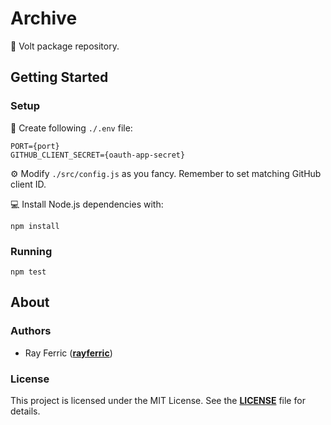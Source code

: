 # Archive

📁 Volt package repository.

## Getting Started

### Setup

📝 Create following `./.env` file:

```
PORT={port}
GITHUB_CLIENT_SECRET={oauth-app-secret}
```

⚙️ Modify `./src/config.js` as you fancy. Remember to set matching GitHub client ID.

💻 Install Node.js dependencies with:

```
npm install
```

### Running
```
npm test
```

## About

### Authors

- Ray Ferric (**[rayferric](https://github.com/rayferric)**)

### License

This project is licensed under the MIT License. See the **[LICENSE](LICENSE)** file for details.